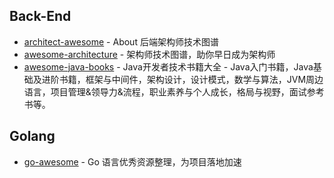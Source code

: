 ## Back-End

- [architect-awesome](https://github.com/xingshaocheng/architect-awesome) - About 后端架构师技术图谱
- [awesome-architecture](https://github.com/toutiaoio/awesome-architecture) - 架构师技术图谱，助你早日成为架构师
- [awesome-java-books](https://github.com/sorenduan/awesome-java-books#readme) - Java开发者技术书籍大全 - Java入门书籍，Java基础及进阶书籍，框架与中间件，架构设计，设计模式，数学与算法，JVM周边语言，项目管理&领导力&流程，职业素养与个人成长，格局与视野，面试参考书等。

## Golang

- [go-awesome](https://github.com/shockerli/go-awesome#readme) - Go 语言优秀资源整理，为项目落地加速
